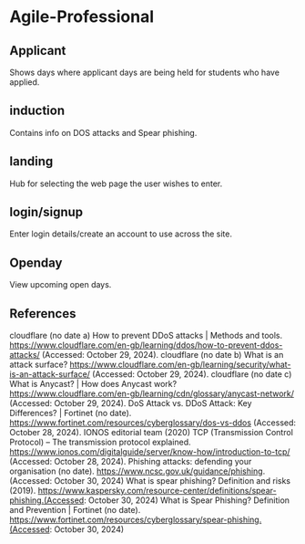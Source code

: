# Agile-Professional

## Applicant
Shows days where applicant days are being held for students who have applied.

## induction
Contains info on DOS attacks and Spear phishing.

## landing
Hub for selecting the web page the user wishes to enter.

## login/signup
Enter login details/create an account to use across the site.

## Openday
View upcoming open days. 

## References
cloudflare (no date a) How to prevent DDoS attacks | Methods and tools. https://www.cloudflare.com/en-gb/learning/ddos/how-to-prevent-ddos-attacks/ (Accessed: October 29, 2024). 
cloudflare (no date b) What is an attack surface? https://www.cloudflare.com/en-gb/learning/security/what-is-an-attack-surface/ (Accessed: October 29, 2024). 
cloudflare (no date c) What is Anycast? | How does Anycast work? https://www.cloudflare.com/en-gb/learning/cdn/glossary/anycast-network/ (Accessed: October 29, 2024). 
DoS Attack vs. DDoS Attack: Key Differences? | Fortinet (no date). https://www.fortinet.com/resources/cyberglossary/dos-vs-ddos (Accessed: October 28, 2024). 
IONOS editorial team (2020) TCP (Transmission Control Protocol) – The transmission protocol explained. https://www.ionos.com/digitalguide/server/know-how/introduction-to-tcp/ (Accessed: October 28, 2024).
Phishing attacks: defending your organisation (no date). https://www.ncsc.gov.uk/guidance/phishing. (Accessed: October 30, 2024)
What is spear phishing? Definition and risks (2019). https://www.kaspersky.com/resource-center/definitions/spear-phishing.(Accessed: October 30, 2024)
What is Spear Phishing? Definition and Prevention | Fortinet (no date). https://www.fortinet.com/resources/cyberglossary/spear-phishing.(Accessed: October 30, 2024)
